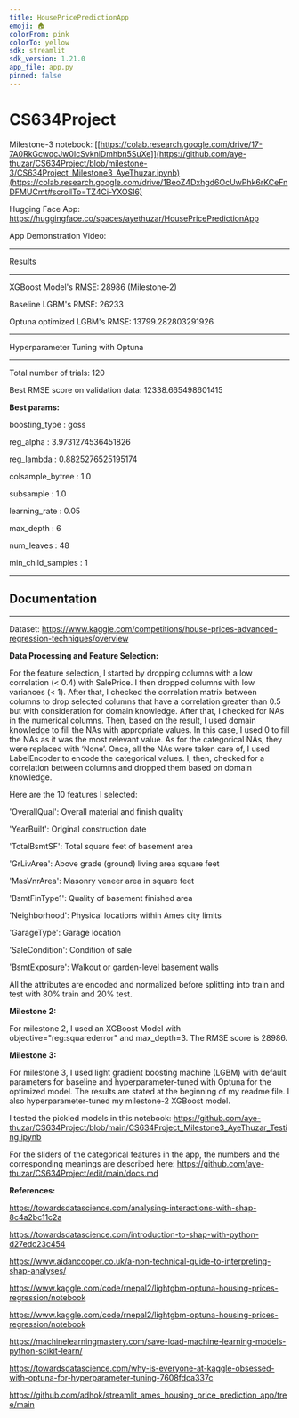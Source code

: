 ```yaml
---
title: HousePricePredictionApp
emoji: 🏠
colorFrom: pink
colorTo: yellow
sdk: streamlit
sdk_version: 1.21.0
app_file: app.py
pinned: false
---
```


# CS634Project

Milestone-3 notebook: [[https://colab.research.google.com/drive/17-7A0RkGcwqcJw0IcSvkniDmhbn5SuXe]](https://github.com/aye-thuzar/CS634Project/blob/milestone-3/CS634Project_Milestone3_AyeThuzar.ipynb)(https://colab.research.google.com/drive/1BeoZ4Dxhgd6OcUwPhk6rKCeFnDFMUCmt#scrollTo=TZ4Ci-YXOSl6)

Hugging Face App: https://huggingface.co/spaces/ayethuzar/HousePricePredictionApp

App Demonstration Video: 

***********

Results

***********

XGBoost Model's RMSE: 28986  (Milestone-2)

Baseline LGBM's RMSE: 26233

Optuna optimized LGBM's RMSE: 13799.282803291926

***********

Hyperparameter Tuning with Optuna

************

Total number of trials:  120

Best RMSE score on validation data: 12338.665498601415

**Best params:**

boosting_type :	 goss

reg_alpha :	 3.9731274536451826

reg_lambda :	 0.8825276525195174

colsample_bytree :	 1.0

subsample :	 1.0

learning_rate :	 0.05

max_depth :	 6

num_leaves :	 48

min_child_samples :	 1

***********

## Documentation 

***********

Dataset: https://www.kaggle.com/competitions/house-prices-advanced-regression-techniques/overview

**Data Processing and Feature Selection:**

For the feature selection, I started by dropping columns with a low correlation (< 0.4) with SalePrice. I then dropped columns with low variances (< 1). After that, I checked the correlation matrix between columns to drop selected columns that have a correlation greater than 0.5 but with consideration for domain knowledge. After that, I checked for NAs in the numerical columns. Then, based on the result, I used domain knowledge to fill the NAs with appropriate values. In this case, I used 0 to fill the NAs as it was the most relevant value. As for the categorical NAs, they were replaced with ‘None’. Once, all the NAs were taken care of, I used LabelEncoder to encode the categorical values. I, then, checked for a correlation between columns and dropped them based on domain knowledge.

Here are the 10 features I selected:

 'OverallQual': Overall material and finish quality
 
 'YearBuilt': Original construction date
 
 'TotalBsmtSF': Total square feet of basement area
 
 'GrLivArea': Above grade (ground) living area square feet
 
 'MasVnrArea': Masonry veneer area in square feet
 
 'BsmtFinType1': Quality of basement finished area
 
 'Neighborhood': Physical locations within Ames city limits
 
 'GarageType': Garage location
 
 'SaleCondition': Condition of sale
 
 'BsmtExposure': Walkout or garden-level basement walls

All the attributes are encoded and normalized before splitting into train and test with 80% train and 20% test.

**Milestone 2:**

For milestone 2, I used an XGBoost Model with objective="reg:squarederror" and max_depth=3. The RMSE score is 28986.

**Milestone 3:**

For milestone 3, I used light gradient boosting machine (LGBM) with default parameters for baseline and hyperparameter-tuned with Optuna for the optimized model. The results are stated at the beginning of my readme file. I also hyperparameter-tuned my milestone-2 XGBoost model.

I tested the pickled models in this notebook: https://github.com/aye-thuzar/CS634Project/blob/main/CS634Project_Milestone3_AyeThuzar_Testing.ipynb

For the sliders of the categorical features in the app, the numbers and the corresponding meanings are described here: https://github.com/aye-thuzar/CS634Project/edit/main/docs.md



**References:**

https://towardsdatascience.com/analysing-interactions-with-shap-8c4a2bc11c2a

https://towardsdatascience.com/introduction-to-shap-with-python-d27edc23c454

https://www.aidancooper.co.uk/a-non-technical-guide-to-interpreting-shap-analyses/

https://www.kaggle.com/code/rnepal2/lightgbm-optuna-housing-prices-regression/notebook

https://www.kaggle.com/code/rnepal2/lightgbm-optuna-housing-prices-regression/notebook

https://machinelearningmastery.com/save-load-machine-learning-models-python-scikit-learn/

https://towardsdatascience.com/why-is-everyone-at-kaggle-obsessed-with-optuna-for-hyperparameter-tuning-7608fdca337c

https://github.com/adhok/streamlit_ames_housing_price_prediction_app/tree/main
